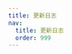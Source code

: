 ```yaml
---
title: 更新日志
nav:
  title: 更新日志
  order: 999
---
```


[//]: # '<embed src="../CHANGELOG.md"></embed>'
